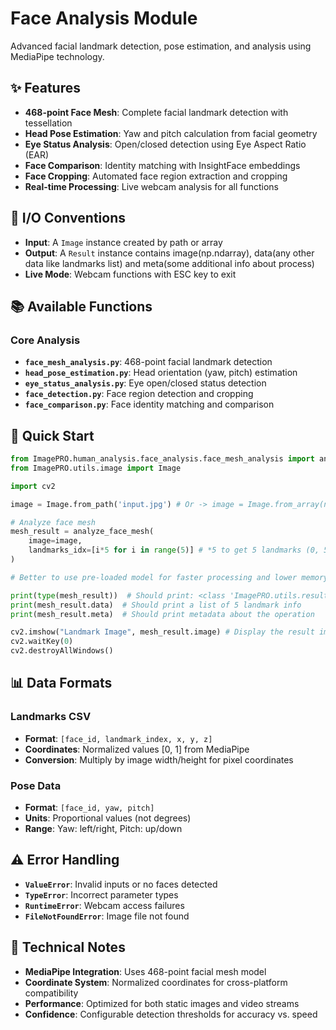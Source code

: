 # Face Analysis Module

Advanced facial landmark detection, pose estimation, and analysis using MediaPipe technology.

## ✨ Features

- **468-point Face Mesh**: Complete facial landmark detection with tessellation
- **Head Pose Estimation**: Yaw and pitch calculation from facial geometry
- **Eye Status Analysis**: Open/closed detection using Eye Aspect Ratio (EAR)
- **Face Comparison**: Identity matching with InsightFace embeddings
- **Face Cropping**: Automated face region extraction and cropping
- **Real-time Processing**: Live webcam analysis for all functions

## 🔧 I/O Conventions

- **Input**: A `Image` instance created by path or array
- **Output**: A `Result` instance contains image(np.ndarray), data(any other data like landmarks list) and meta(some additional info about process)
- **Live Mode**: Webcam functions with ESC key to exit

## 📚 Available Functions

### **Core Analysis**
- **`face_mesh_analysis.py`**: 468-point facial landmark detection
- **`head_pose_estimation.py`**: Head orientation (yaw, pitch) estimation
- **`eye_status_analysis.py`**: Eye open/closed status detection
- **`face_detection.py`**: Face region detection and cropping
- **`face_comparison.py`**: Face identity matching and comparison

## 🚀 Quick Start

```python
from ImagePRO.human_analysis.face_analysis.face_mesh_analysis import analyze_face_mesh
from ImagePRO.utils.image import Image

import cv2

image = Image.from_path('input.jpg') # Or -> image = Image.from_array(np_image)

# Analyze face mesh
mesh_result = analyze_face_mesh(
    image=image,
    landmarks_idx=[i*5 for i in range(5)] # *5 to get 5 landmarks (0, 5, 10, 15, 20) in different points of face
)

# Better to use pre-loaded model for faster processing and lower memory usage (see docstring of analyze_face_mesh)

print(type(mesh_result))  # Should print: <class 'ImagePRO.utils.result.Result'>
print(mesh_result.data)  # Should print a list of 5 landmark info
print(mesh_result.meta)  # Should print metadata about the operation

cv2.imshow("Landmark Image", mesh_result.image) # Display the result image
cv2.waitKey(0)
cv2.destroyAllWindows()
```

## 📊 Data Formats

### **Landmarks CSV**
- **Format**: `[face_id, landmark_index, x, y, z]`
- **Coordinates**: Normalized values [0, 1] from MediaPipe
- **Conversion**: Multiply by image width/height for pixel coordinates

### **Pose Data**
- **Format**: `[face_id, yaw, pitch]`
- **Units**: Proportional values (not degrees)
- **Range**: Yaw: left/right, Pitch: up/down

## ⚠️ Error Handling

- **`ValueError`**: Invalid inputs or no faces detected
- **`TypeError`**: Incorrect parameter types
- **`RuntimeError`**: Webcam access failures
- **`FileNotFoundError`**: Image file not found

## 📝 Technical Notes

- **MediaPipe Integration**: Uses 468-point facial mesh model
- **Coordinate System**: Normalized coordinates for cross-platform compatibility
- **Performance**: Optimized for both static images and video streams
- **Confidence**: Configurable detection thresholds for accuracy vs. speed
